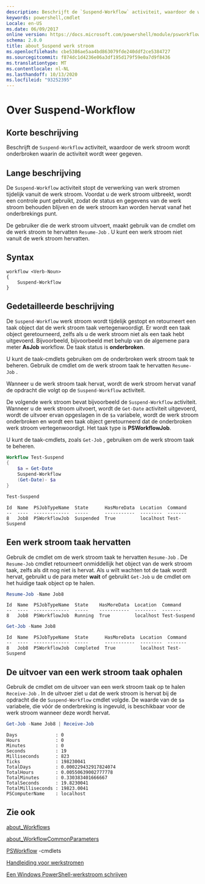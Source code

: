 ```yaml
---
description: Beschrijft de `Suspend-Workflow` activiteit, waardoor de werk stroom wordt onderbroken waarin de activiteit wordt weer gegeven.
keywords: powershell,cmdlet
Locale: en-US
ms.date: 06/09/2017
online version: https://docs.microsoft.com/powershell/module/psworkflow/about/about_suspend-workflow?view=powershell-5.1&WT.mc_id=ps-gethelp
schema: 2.0.0
title: about_Suspend werk stroom
ms.openlocfilehash: cbe5386ae5aa4bd863079fde240ddf2ce5384727
ms.sourcegitcommit: f874dc1d4236e06a3df195d179f59e0a7d9f8436
ms.translationtype: MT
ms.contentlocale: nl-NL
ms.lasthandoff: 10/13/2020
ms.locfileid: "93252395"
---
```

# <a name="about-suspend-workflow"></a>Over Suspend-Workflow

## <a name="short-description"></a>Korte beschrijving

Beschrijft de `Suspend-Workflow` activiteit, waardoor de werk stroom wordt onderbroken waarin de activiteit wordt weer gegeven.

## <a name="long-description"></a>Lange beschrijving

De `Suspend-Workflow` activiteit stopt de verwerking van werk stromen tijdelijk vanuit de werk stroom. Voordat u de werk stroom uitbreekt, wordt een controle punt gebruikt, zodat de status en gegevens van de werk stroom behouden blijven en de werk stroom kan worden hervat vanaf het onderbrekings punt.

De gebruiker die de werk stroom uitvoert, maakt gebruik van de cmdlet om de werk stroom te hervatten `Resume-Job` . U kunt een werk stroom niet vanuit de werk stroom hervatten.

## <a name="syntax"></a>Syntax

```
workflow <Verb-Noun>
{
    Suspend-Workflow
}
```

## <a name="detailed-description"></a>Gedetailleerde beschrijving

De `Suspend-Workflow` werk stroom wordt tijdelijk gestopt en retourneert een taak object dat de werk stroom taak vertegenwoordigt. Er wordt een taak object geretourneerd, zelfs als u de werk stroom niet als een taak hebt uitgevoerd. Bijvoorbeeld, bijvoorbeeld met behulp van de algemene para meter **AsJob** workflow. De taak status is **onderbroken**.

U kunt de taak-cmdlets gebruiken om de onderbroken werk stroom taak te beheren. Gebruik de cmdlet om de werk stroom taak te hervatten `Resume-Job` .

Wanneer u de werk stroom taak hervat, wordt de werk stroom hervat vanaf de opdracht die volgt op de `Suspend-Workflow` activiteit.

De volgende werk stroom bevat bijvoorbeeld de `Suspend-Workflow` activiteit.
Wanneer u de werk stroom uitvoert, wordt de `Get-Date` activiteit uitgevoerd, wordt de uitvoer ervan opgeslagen in de `$a` variabele, wordt de werk stroom onderbroken en wordt een taak object geretourneerd dat de onderbroken werk stroom vertegenwoordigt. Het taak type is **PSWorkflowJob**.

U kunt de taak-cmdlets, zoals `Get-Job` , gebruiken om de werk stroom taak te beheren.

```powershell
Workflow Test-Suspend
{
    $a = Get-Date
    Suspend-Workflow
    (Get-Date)- $a
}

Test-Suspend
```

```Output
Id  Name  PSJobTypeName  State      HasMoreData  Location  Command
--  ----  -------------  -----      -----------  --------  -------
8   Job8  PSWorkflowJob  Suspended  True         localhost Test-Suspend
```

## <a name="resuming-a-workflow-job"></a>Een werk stroom taak hervatten

Gebruik de cmdlet om de werk stroom taak te hervatten `Resume-Job` . De `Resume-Job` cmdlet retourneert onmiddellijk het object van de werk stroom taak, zelfs als dit nog niet is hervat. Als u wilt wachten tot de taak wordt hervat, gebruikt u de para meter **wait** of gebruikt `Get-Job` u de cmdlet om het huidige taak object op te halen.

```powershell
Resume-Job -Name Job8
```

```Output
Id  Name  PSJobTypeName  State    HasMoreData  Location  Command
--  ----  -------------  -----    -----------  --------  -------
8   Job8  PSWorkflowJob  Running  True         localhost Test-Suspend
```

```powershell
Get-Job -Name Job8
```

```Output
Id  Name  PSJobTypeName  State      HasMoreData  Location  Command
--  ----  -------------  -----      -----------  --------  -------
8   Job8  PSWorkflowJob  Completed  True         localhost Test-Suspend
```

## <a name="getting-the-output-of-a-workflow-job"></a>De uitvoer van een werk stroom taak ophalen

Gebruik de cmdlet om de uitvoer van een werk stroom taak op te halen `Receive-Job` . In de uitvoer ziet u dat de werk stroom is hervat bij de opdracht die de `Suspend-Workflow` cmdlet volgde. De waarde van de `$a` variabele, die vóór de onderbreking is ingevuld, is beschikbaar voor de werk stroom wanneer deze wordt hervat.

```powershell
Get-Job -Name Job8 | Receive-Job
```

```Output
Days              : 0
Hours             : 0
Minutes           : 0
Seconds           : 19
Milliseconds      : 823
Ticks             : 198230041
TotalDays         : 0.000229432917824074
TotalHours        : 0.00550639002777778
TotalMinutes      : 0.330383401666667
TotalSeconds      : 19.8230041
TotalMilliseconds : 19823.0041
PSComputerName    : localhost
```

## <a name="see-also"></a>Zie ook

[about_Workflows](about_Workflows.md)

[about_WorkflowCommonParameters](about_WorkflowCommonParameters.md)

[PSWorkflow](xref:PSWorkflow) -cmdlets

[Handleiding voor werkstromen](/previous-versions/powershell/scripting/components/workflows-guide)

[Een Windows PowerShell-werkstroom schrijven](/previous-versions/powershell/scripting/developer/workflow/writing-a-windows-powershell-workflow)
